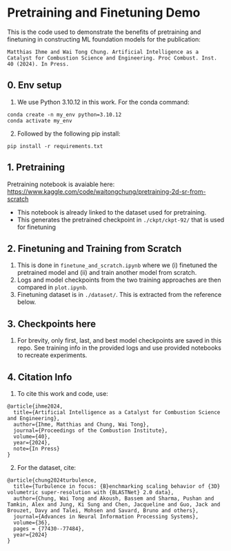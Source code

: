 # Pretraining and Finetuning Demo

This is the code used to demonstrate the benefits of pretraining and finetuning in constructing ML foundation models for the publication:

```
Matthias Ihme and Wai Tong Chung. Artificial Intelligence as a Catalyst for Combustion Science and Engineering. Proc Combust. Inst. 40 (2024). In Press.
```

## 0. Env setup 
1. We use Python 3.10.12 in this work. For the conda command:
```
conda create -n my_env python=3.10.12
conda activate my_env 
```
2. Followed by the following pip install:

```
pip install -r requirements.txt 
```
## 1. Pretraining
Pretraining notebook is avaiable here: https://www.kaggle.com/code/waitongchung/pretraining-2d-sr-from-scratch
* This notebook is already linked to the dataset used for pretraining.
* This generates the pretrained checkpoint in `./ckpt/ckpt-92/` that is used for finetuning

## 2. Finetuning and Training from Scratch
1. This is done in `finetune_and_scratch.ipynb` where we (i) finetuned the pretrained model and (ii) and train another model from scratch. 
2. Logs and model checkpoints from the two training approaches are then compared in `plot.ipynb`.
3. Finetuning dataset is in `./dataset/`. This is extracted from the reference below.

## 3. Checkpoints here
1. For brevity, only first, last, and best model checkpoints are saved in this repo. See training info in the provided logs and use provided notebooks to recreate experiments.

## 4. Citation Info
1. To cite this work and code, use:
```
@article{ihme2024,
  title={Artificial Intelligence as a Catalyst for Combustion Science and Engineering},
  author={Ihme, Matthias and Chung, Wai Tong},
  journal={Proceedings of the Combustion Institute},
  volume={40},
  year={2024},
  note={In Press}
}
```
2. For the dataset, cite:
```
@article{chung2024turbulence,
  title={Turbulence in focus: {B}enchmarking scaling behavior of {3D} volumetric super-resolution with {BLASTNet} 2.0 data},
  author={Chung, Wai Tong and Akoush, Bassem and Sharma, Pushan and Tamkin, Alex and Jung, Ki Sung and Chen, Jacqueline and Guo, Jack and Brouzet, Davy and Talei, Mohsen and Savard, Bruno and others},
  journal={Advances in Neural Information Processing Systems},
  volume={36},
  pages = {77430--77484},
  year={2024}
}
```
